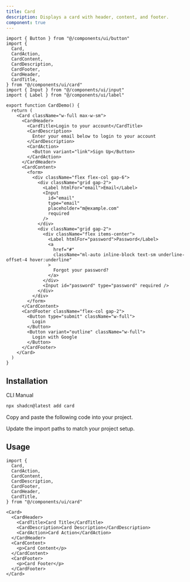 ```yaml
---
title: Card
description: Displays a card with header, content, and footer.
component: true
---
```


```tsx
import { Button } from "@/components/ui/button"
import {
  Card,
  CardAction,
  CardContent,
  CardDescription,
  CardFooter,
  CardHeader,
  CardTitle,
} from "@/components/ui/card"
import { Input } from "@/components/ui/input"
import { Label } from "@/components/ui/label"

export function CardDemo() {
  return (
    <Card className="w-full max-w-sm">
      <CardHeader>
        <CardTitle>Login to your account</CardTitle>
        <CardDescription>
          Enter your email below to login to your account
        </CardDescription>
        <CardAction>
          <Button variant="link">Sign Up</Button>
        </CardAction>
      </CardHeader>
      <CardContent>
        <form>
          <div className="flex flex-col gap-6">
            <div className="grid gap-2">
              <Label htmlFor="email">Email</Label>
              <Input
                id="email"
                type="email"
                placeholder="m@example.com"
                required
              />
            </div>
            <div className="grid gap-2">
              <div className="flex items-center">
                <Label htmlFor="password">Password</Label>
                <a
                  href="#"
                  className="ml-auto inline-block text-sm underline-offset-4 hover:underline"
                >
                  Forgot your password?
                </a>
              </div>
              <Input id="password" type="password" required />
            </div>
          </div>
        </form>
      </CardContent>
      <CardFooter className="flex-col gap-2">
        <Button type="submit" className="w-full">
          Login
        </Button>
        <Button variant="outline" className="w-full">
          Login with Google
        </Button>
      </CardFooter>
    </Card>
  )
}

```

## Installation

<CodeTabs>

<TabsList>
  <TabsTrigger value="cli">CLI</TabsTrigger>
  <TabsTrigger value="manual">Manual</TabsTrigger>
</TabsList>
<TabsContent value="cli">

```bash
npx shadcn@latest add card
```

</TabsContent>

<TabsContent value="manual">

<Steps>

<Step>Copy and paste the following code into your project.</Step>

<ComponentSource name="card" title="components/ui/card.tsx" />

<Step>Update the import paths to match your project setup.</Step>

</Steps>

</TabsContent>

</CodeTabs>

## Usage

```tsx showLineNumbers
import {
  Card,
  CardAction,
  CardContent,
  CardDescription,
  CardFooter,
  CardHeader,
  CardTitle,
} from "@/components/ui/card"
```

```tsx showLineNumbers
<Card>
  <CardHeader>
    <CardTitle>Card Title</CardTitle>
    <CardDescription>Card Description</CardDescription>
    <CardAction>Card Action</CardAction>
  </CardHeader>
  <CardContent>
    <p>Card Content</p>
  </CardContent>
  <CardFooter>
    <p>Card Footer</p>
  </CardFooter>
</Card>
```
